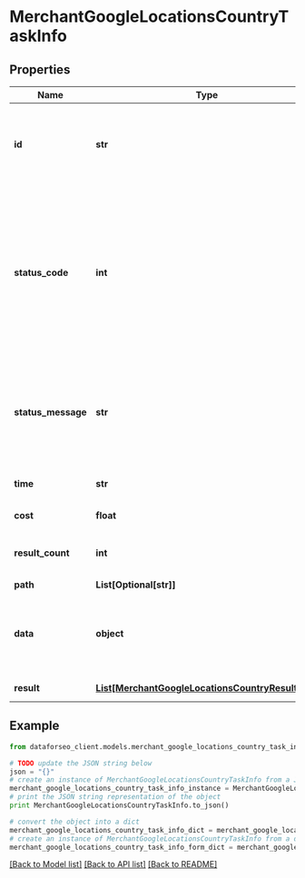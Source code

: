 # MerchantGoogleLocationsCountryTaskInfo


## Properties

Name | Type | Description | Notes
------------ | ------------- | ------------- | -------------
**id** | **str** | task identifier unique task identifier in our system in the UUID format | [optional] 
**status_code** | **int** | status code of the task generated by DataForSEO, can be within the following range: 10000-60000 you can find the full list of the response codes here | [optional] 
**status_message** | **str** | informational message of the task you can find the full list of general informational messages here | [optional] 
**time** | **str** | execution time, seconds | [optional] 
**cost** | **float** | total tasks cost, USD | [optional] 
**result_count** | **int** | number of elements in the result array | [optional] 
**path** | **List[Optional[str]]** | URL path | [optional] 
**data** | **object** | contains the same parameters that you specified in the POST request | [optional] 
**result** | [**List[MerchantGoogleLocationsCountryResultInfo]**](MerchantGoogleLocationsCountryResultInfo.md) | array of results | [optional] 

## Example

```python
from dataforseo_client.models.merchant_google_locations_country_task_info import MerchantGoogleLocationsCountryTaskInfo

# TODO update the JSON string below
json = "{}"
# create an instance of MerchantGoogleLocationsCountryTaskInfo from a JSON string
merchant_google_locations_country_task_info_instance = MerchantGoogleLocationsCountryTaskInfo.from_json(json)
# print the JSON string representation of the object
print MerchantGoogleLocationsCountryTaskInfo.to_json()

# convert the object into a dict
merchant_google_locations_country_task_info_dict = merchant_google_locations_country_task_info_instance.to_dict()
# create an instance of MerchantGoogleLocationsCountryTaskInfo from a dict
merchant_google_locations_country_task_info_form_dict = merchant_google_locations_country_task_info.from_dict(merchant_google_locations_country_task_info_dict)
```
[[Back to Model list]](../README.md#documentation-for-models) [[Back to API list]](../README.md#documentation-for-api-endpoints) [[Back to README]](../README.md)


